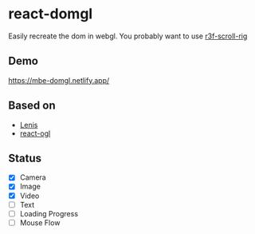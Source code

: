 # react-domgl

Easily recreate the dom in webgl.
You probably want to use [r3f-scroll-rig](https://github.com/14islands/r3f-scroll-rig)

## Demo

https://mbe-domgl.netlify.app/

## Based on

- [Lenis](https://github.com/darkroomengineering/lenis)
- [react-ogl](https://github.com/pmndrs/react-ogl/)

## Status

- [x] Camera
- [x] Image
- [x] Video
- [ ] Text
- [ ] Loading Progress
- [ ] Mouse Flow

